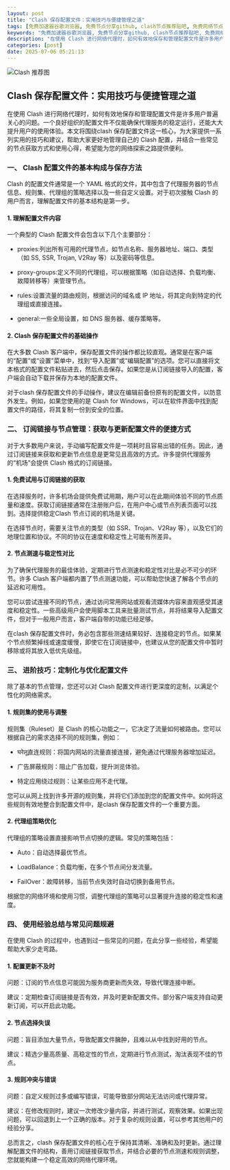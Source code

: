```yaml
---
layout: post
title: "Clash 保存配置文件：实用技巧与便捷管理之道"
tags: [免费加速器谷歌浏览器, 免费节点分享github, clash节点推荐贴吧, 免费网络节点加速器, v2订阅在线转换clash, clash免费永久使用]
keywords: "免费加速器谷歌浏览器, 免费节点分享github, clash节点推荐贴吧, 免费网络节点加速器, v2订阅在线转换clash, clash免费永久使用"
description: "在使用 Clash 进行网络代理时，如何有效地保存和管理配置文件是许多用户普遍关心的问题。一个良好组织的配置文件不仅能确保代理服务的稳定运行，还能大大提升用户的使用体验。本文将围绕clash 保存配置文件这一核心，为大家提供一系列实用的技巧和建议，帮助大家更好地管理自己的 Clash 配置，并结合一些常见的节点获取方式和使用心得，希望能为您的网络探索之路提供便利。"
categories: [post]
date: 2025-07-06 05:21:13
---
```




![Clash 推荐图](https://clashjd.github.io/assets/img/机场订阅免费.png)

## Clash 保存配置文件：实用技巧与便捷管理之道

在使用 Clash 进行网络代理时，如何有效地保存和管理配置文件是许多用户普遍关心的问题。一个良好组织的配置文件不仅能确保代理服务的稳定运行，还能大大提升用户的使用体验。本文将围绕clash 保存配置文件这一核心，为大家提供一系列实用的技巧和建议，帮助大家更好地管理自己的 Clash 配置，并结合一些常见的节点获取方式和使用心得，希望能为您的网络探索之路提供便利。

### 一、 Clash 配置文件的基本构成与保存方法

Clash 的配置文件通常是一个 YAML 格式的文件，其中包含了代理服务器的节点信息、规则集、代理组的策略选择以及一些自定义设置。对于初次接触 Clash 的用户而言，理解配置文件的基本结构是第一步。

#### 1. 理解配置文件内容

一个典型的 Clash 配置文件会包含以下几个主要部分：

- proxies:列出所有可用的代理节点，如节点名称、服务器地址、端口、类型（如 SS, SSR, Trojan, V2Ray 等）以及密码等信息。

- proxy-groups:定义不同的代理组，可以根据策略（如自动选择、负载均衡、故障转移等）来管理节点。

- rules:设置流量的路由规则，根据访问的域名或 IP 地址，将其定向到特定的代理组或直接连接。

- general:一些全局设置，如 DNS 服务器、缓存策略等。

#### 2. Clash 保存配置文件的基础操作

在大多数 Clash 客户端中，保存配置文件的操作都比较直观。通常是在客户端的“配置”或“设置”菜单中，找到“导入配置”或“编辑配置”的选项。您可以直接将文本格式的配置文件粘贴进去，然后点击保存。如果您是从订阅链接导入的配置，客户端会自动下载并保存为本地的配置文件。

对于clash 保存配置文件的手动操作，建议在编辑前备份原有的配置文件，以防意外发生。例如，如果您使用的是 Clash for Windows，可以在软件界面中找到配置文件的路径，将其复制一份到安全的位置。

### 二、 订阅链接与节点管理：获取与更新配置文件的便捷方式

对于大多数用户来说，手动编写配置文件是一项耗时且容易出错的任务。因此，通过订阅链接来获取和更新节点信息是更常见且高效的方式。许多提供代理服务的“机场”会提供 Clash 格式的订阅链接。

#### 1. 免费试用与订阅链接的获取

在选择服务时，许多机场会提供免费试用期，用户可以在此期间体验不同的节点质量和速度。获取订阅链接通常在注册账户后，在用户中心或节点列表页面可以找到。选择提供稳定Clash 节点订阅的机场是关键。

在选择节点时，需要关注节点的类型（如 SSR、Trojan、V2Ray 等），以及它们的地理位置和协议。不同的协议在速度和稳定性上可能有所差异。

#### 2. 节点测速与稳定性对比

为了确保代理服务的最佳体验，定期进行节点测速和稳定性对比是必不可少的环节。许多 Clash 客户端都内置了节点测速功能，可以帮助您快速了解各个节点的延迟和可用性。

您可以尝试连接不同的节点，通过访问常用网站或观看流媒体内容来直观感受其速度和稳定性。一些高级用户会使用脚本工具来批量测试节点，并将结果导入配置文件，但对于一般用户而言，客户端自带的功能已经足够。

在clash 保存配置文件时，务必包含那些测速结果较好、连接稳定的节点。如果某个节点频繁掉线或速度缓慢，即使它在订阅链接中，也建议从您的配置文件中暂时移除或将其放入低优先级组。

### 三、 进阶技巧：定制化与优化配置文件

除了基本的节点管理，您还可以对 Clash 配置文件进行更深度的定制，以满足个性化的网络需求。

#### 1. 规则集的使用与调整

规则集（Ruleset）是 Clash 的核心功能之一，它决定了流量如何被路由。您可以根据自己的需求选择不同的规则集，例如：

- घरेलू直连规则：将国内网站的流量直接连接，避免通过代理服务器增加延迟。

- 广告屏蔽规则：阻止广告加载，提升浏览体验。

- 特定应用绕过规则：让某些应用不走代理。

您可以从网上找到许多开源的规则集，并将它们添加到您的配置文件中。如何将这些规则有效地整合到配置文件中，是clash 保存配置文件的一个重要方面。

#### 2. 代理组策略优化

代理组的策略设置直接影响节点切换的逻辑。常见的策略包括：

- Auto：自动选择最优节点。

- LoadBalance：负载均衡，在多个节点间分发流量。

- FailOver：故障转移，当前节点失效时自动切换到备用节点。

根据您的网络环境和使用习惯，调整代理组的策略可以显著提升连接的稳定性和速度。

### 四、 使用经验总结与常见问题规避

在使用 Clash 的过程中，也遇到过一些常见的问题，在此分享一些经验，希望能帮助大家少走弯路。

#### 1. 配置更新不及时

问题：订阅的节点信息可能因为服务商更新而失效，导致代理连接中断。

建议：定期检查订阅链接是否有效，并及时更新配置文件。部分客户端支持自动更新订阅，可以开启此功能。

#### 2. 节点选择失误

问题：盲目添加大量节点，导致配置文件臃肿，且难以从中找到好用的节点。

建议：精选少量高质量、高稳定性的节点，定期进行节点测试，淘汰表现不佳的节点。

#### 3. 规则冲突与错误

问题：自定义规则过多或编写错误，可能导致部分网站无法访问或代理异常。

建议：在修改规则时，建议一次修改少量内容，并进行测试，观察效果。如果出现问题，可以回退到上一个正确的版本。对于复杂的规则设置，可以参考其他用户的经验分享。

总而言之，clash 保存配置文件的核心在于保持其清晰、准确和及时更新。通过理解配置文件的结构，善用订阅链接获取节点，并结合必要的节点测速和规则调整，您就能构建一个稳定高效的网络代理环境。